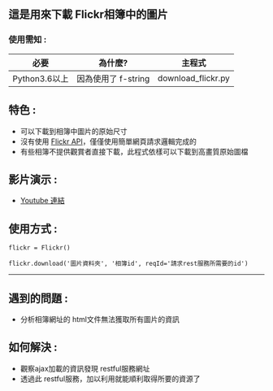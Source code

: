 ## 這是用來下載 Flickr相簿中的圖片

### 使用需知 :
| 必要       | 為什麼?                    | 主程式
| :---------: | :--------:            | :------:
| Python3.6以上  | 因為使用了 f-string | download_flickr.py


## 特色 :
- 可以下載到相簿中圖片的原始尺寸
- 沒有使用 [Flickr API](https://www.flickr.com/services/api/)，僅僅使用簡單網頁請求邏輯完成的
- 有些相簿不提供觀賞者直接下載，此程式依樣可以下載到高畫質原始圖檔


## 影片演示 :
- [Youtube 連結](https://www.youtube.com/watch?v=I80UWifE7fM)


## 使用方式 :
```
flickr = Flickr()
```
```
flickr.download('圖片資料夾', '相簿id', reqId='請求rest服務所需要的id')
```

***

## 遇到的問題 :
- 分析相簿網址的 html文件無法獲取所有圖片的資訊

## 如何解決 :
- 觀察ajax加載的資訊發現 restful服務網址
- 透過此 restful服務，加以利用就能順利取得所要的資源了

